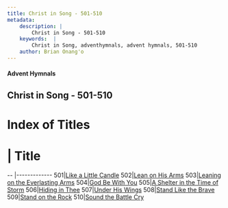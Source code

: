 ```yaml
---
title: Christ in Song - 501-510
metadata:
    description: |
        Christ in Song - 501-510
    keywords:  |
        Christ in Song, adventhymnals, advent hymnals, 501-510
    author: Brian Onang'o
---
```


#### Advent Hymnals
## Christ in Song - 501-510

# Index of Titles
# | Title                        
-- |-------------
501|[Like a Little Candle](/christ-in-song/CIS/501-600/501-510/Like-a-Little-Candle)
502|[Lean on His Arms](/christ-in-song/CIS/501-600/501-510/Lean-on-His-Arms)
503|[Leaning on the Everlasting Arms](/christ-in-song/CIS/501-600/501-510/Leaning-on-the-Everlasting-Arms)
504|[God Be With You](/christ-in-song/CIS/501-600/501-510/God-Be-With-You)
505|[A Shelter in the Time of Storm](/christ-in-song/CIS/501-600/501-510/A-Shelter-in-the-Time-of-Storm)
506|[Hiding in Thee](/christ-in-song/CIS/501-600/501-510/Hiding-in-Thee)
507|[Under His Wings](/christ-in-song/CIS/501-600/501-510/Under-His-Wings)
508|[Stand Like the Brave](/christ-in-song/CIS/501-600/501-510/Stand-Like-the-Brave)
509|[Stand on the Rock](/christ-in-song/CIS/501-600/501-510/Stand-on-the-Rock)
510|[Sound the Battle Cry](/christ-in-song/CIS/501-600/501-510/Sound-the-Battle-Cry)